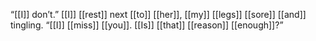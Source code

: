 “[[I]] don’t.” [[I]] [[rest]] next [[to]] [[her]], [[my]] [[legs]] [[sore]] [[and]] tingling. “[[I]] [[miss]] [[you]]. [[Is]] [[that]] [[reason]] [[enough]]?”